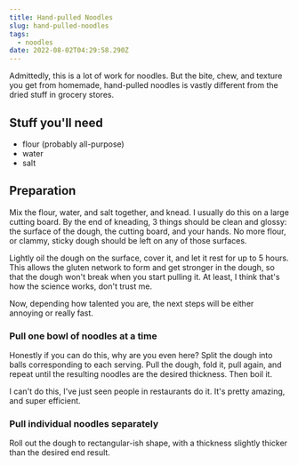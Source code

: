 ```yaml
---
title: Hand-pulled Noodles
slug: hand-pulled-noodles
tags:
  - noodles
date: 2022-08-02T04:29:58.290Z
---
```

Admittedly, this is a lot of work for noodles. But the bite, chew, and texture you get from homemade, hand-pulled noodles is vastly different from the dried stuff in grocery stores.

## Stuff you'll need

- flour (probably all-purpose)
- water
- salt

## Preparation

Mix the flour, water, and salt together, and knead. I usually do this on a large cutting board. By the end of kneading, 3 things should be clean and glossy: the surface of the dough, the cutting board, and your hands. No more flour, or clammy, sticky dough should be left on any of those surfaces.

Lightly oil the dough on the surface, cover it, and let it rest for up to 5 hours. This allows the gluten network to form and get stronger in the dough, so that the dough won't break when you start pulling it. At least, I think that's how the science works, don't trust me. 

Now, depending how talented you are, the next steps will be either annoying or really fast.

### Pull one bowl of noodles at a time

Honestly if you can do this, why are you even here? Split the dough into balls corresponding to each serving. Pull the dough, fold it, pull again, and repeat until the resulting noodles are the desired thickness. Then boil it.

I can't do this, I've just seen people in restaurants do it. It's pretty amazing, and super efficient.

### Pull individual noodles separately

Roll out the dough to rectangular-ish shape, with a thickness slightly thicker than the desired end result.
